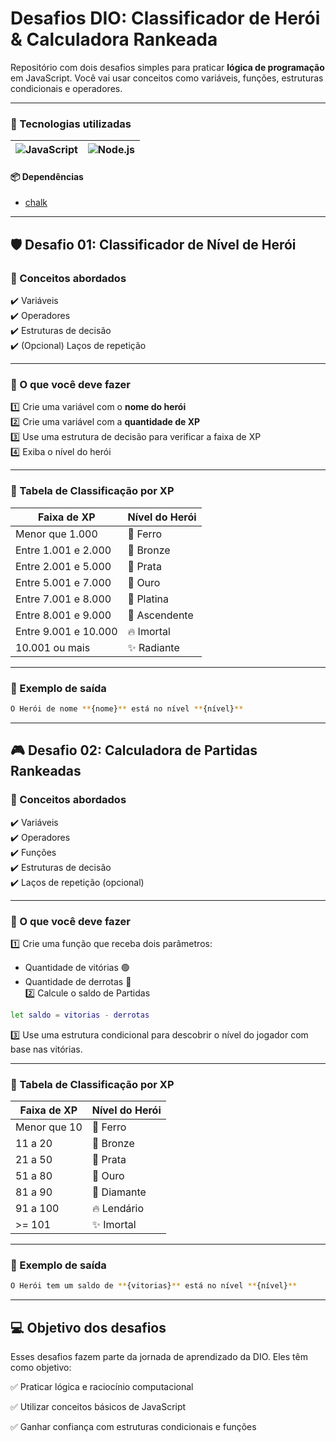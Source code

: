 
#  Desafios DIO: Classificador de Herói & Calculadora Rankeada

Repositório com dois desafios simples para praticar **lógica de programação** em JavaScript. Você vai usar conceitos como variáveis, funções, estruturas condicionais e operadores.

---
### 🚀 Tecnologias utilizadas
![JavaScript](https://img.shields.io/badge/JavaScript-FBC02D?style=flat-square&logo=javascript&logoColor=black) | ![Node.js](https://img.shields.io/badge/Node.js-3C873A?style=flat-square&logo=nodedotjs&logoColor=white) |
| ---------------------- | --------------------- |


#### 📦 Dependências
- [chalk](https://www.npmjs.com/package/chalk)

---

## 🛡️ Desafio 01: Classificador de Nível de Herói

### 🧰 Conceitos abordados

✔️ Variáveis  
✔️ Operadores  
✔️ Estruturas de decisão  
✔️ (Opcional) Laços de repetição

---

### 🎯 O que você deve fazer

1️⃣ Crie uma variável com o **nome do herói**  
2️⃣ Crie uma variável com a **quantidade de XP**  
3️⃣ Use uma estrutura de decisão para verificar a faixa de XP  
4️⃣ Exiba o nível do herói

---

### 🧮 Tabela de Classificação por XP

| Faixa de XP           | Nível do Herói       |
|------------------------|----------------------|
| Menor que 1.000        | 🏅 Ferro             |
| Entre 1.001 e 2.000    | 🥉 Bronze            |
| Entre 2.001 e 5.000    | 🥈 Prata             |
| Entre 5.001 e 7.000    | 🥇 Ouro              |
| Entre 7.001 e 8.000    | 💎 Platina           |
| Entre 8.001 e 9.000    | 🚀 Ascendente        |
| Entre 9.001 e 10.000   | 🔥 Imortal           |
| 10.001 ou mais         | ✨ Radiante          |

---

### 💬 Exemplo de saída

```bash
O Herói de nome **{nome}** está no nível **{nível}**
```

---

## 🎮 Desafio 02: Calculadora de Partidas Rankeadas

### 🧰 Conceitos abordados

✔️ Variáveis  
✔️ Operadores  
✔️ Funções  
✔️ Estruturas de decisão  
✔️ Laços de repetição (opcional)  

---

### 🎯 O que você deve fazer

1️⃣ Crie uma função que receba dois parâmetros: 
  - Quantidade de vitórias 🟢
  - Quantidade de derrotas 🔴  
2️⃣ Calcule o saldo de Partidas
  ```bash 
  let saldo = vitorias - derrotas
  ``` 
3️⃣ Use uma estrutura condicional para descobrir o nível do jogador com base nas vitórias.  

---

### 🧮 Tabela de Classificação por XP

| Faixa de XP       | Nível do Herói       |
|-------------------|----------------------|
| Menor que 10      | 🏅  Ferro            |
| 11 a 20           | 🥉 Bronze            |
| 21 a 50           | 🥈 Prata             |
| 51 a 80           | 🥇 Ouro              |
| 81 a 90           | 💎 Diamante          |
| 91 a 100          | 🔥 Lendário           |
| >= 101            | ✨ Imortal           |

---

### 💬 Exemplo de saída

```bash
O Herói tem um saldo de **{vitorias}** está no nível **{nível}**
```

---

## 💻 Objetivo dos desafios
Esses desafios fazem parte da jornada de aprendizado da DIO. Eles têm como objetivo:

✅ Praticar lógica e raciocínio computacional

✅ Utilizar conceitos básicos de JavaScript

✅ Ganhar confiança com estruturas condicionais e funções




